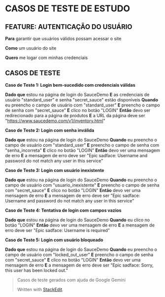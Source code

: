 

# CASOS DE TESTE DE ESTUDO #

## FEATURE: AUTENTICAÇÃO DO USUÁRIO ##

**Para** garantir que usuários válidos possam acessar o site

**Como** um usuário do site

**Quero** me logar com minhas credenciais

  ## CASOS DE TESTE ##

**Caso de Teste 1: Login bem-sucedido com credenciais válidas**

**Dado que** estou na página de login do SauceDemo
**E** as credenciais de usuário "standard_user" e senha "secret_sauce" estão disponíveis
**Quando** eu preencho o campo de usuário com "standard_user"
**E** preencho o campo de senha com "secret_sauce"
**E** clico no botão "LOGIN"
**Então** devo ser redirecionado para a página de produtos
**E** a URL da página deve ser "https://www.saucedemo.com/v1/inventory.html"

**Caso de Teste 2: Login com senha inválida**

**Dado que** estou na página de login do SauceDemo
**Quando** eu preencho o campo de usuário com "standard_user"
**E** preencho o campo de senha com "senha_incorreta"
**E** clico no botão "LOGIN"
**Então** devo ver uma mensagem de erro
**E** a mensagem de erro deve ser "Epic sadface: Username and password do not match any user in this service"

**Caso de Teste 3: Login com usuário inexistente**

**Dado que** estou na página de login do SauceDemo
**Quando** eu preencho o campo de usuário com "usuario_inexistente"
**E** preencho o campo de senha com "secret_sauce"
**E** clico no botão "LOGIN"
**Então** devo ver uma mensagem de erro
**E** a mensagem de erro deve ser "Epic sadface: Username and password do not match any user in this service"

**Caso de Teste 4: Tentativa de login com campos vazios**

**Dado que** estou na página de login do SauceDemo
**Quando** eu clico no botão "LOGIN"
**Então** devo ver uma mensagem de erro
**E** a mensagem de erro deve ser "Epic sadface: Username is required"

**Caso de Teste 5: Login com usuário bloqueado**

**Dado que** estou na página de login do SauceDemo
**Quando** eu preencho o campo de usuário com "locked_out_user"
**E** preencho o campo de senha com "secret_sauce"
**E** clico no botão "LOGIN"
**Então** devo ver uma mensagem de erro
**E** a mensagem de erro deve ser "Epic sadface: Sorry, this user has been locked out."
 

>Casos de teste gerados com ajuda de Google Gemini
>
> Written with [StackEdit](https://stackedit.io/).
